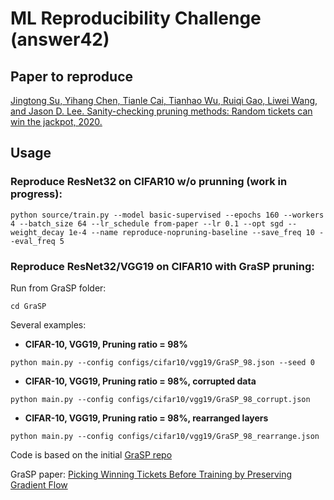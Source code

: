 # ML Reproducibility Challenge (answer42)

## Paper to reproduce

[Jingtong Su, Yihang Chen, Tianle Cai, Tianhao Wu, Ruiqi Gao, Liwei Wang,
and Jason D. Lee. Sanity-checking pruning methods: Random tickets can
win the jackpot, 2020.](https://arxiv.org/pdf/2009.11094v1.pdf)

## Usage

### Reproduce ResNet32 on CIFAR10 w/o prunning (work in progress):

```python source/train.py --model basic-supervised --epochs 160 --workers 4 --batch_size 64 --lr_schedule from-paper --lr 0.1 --opt sgd --weight_decay 1e-4 --name reproduce-nopruning-baseline --save_freq 10 --eval_freq 5```

### Reproduce ResNet32/VGG19 on CIFAR10 with GraSP pruning:

Run from GraSP folder:

```cd GraSP```

Several examples:

* <b>CIFAR-10, VGG19, Pruning ratio = 98%</b>

```python main.py --config configs/cifar10/vgg19/GraSP_98.json --seed 0```

* <b>CIFAR-10, VGG19, Pruning ratio = 98%, corrupted data</b>

```python main.py --config configs/cifar10/vgg19/GraSP_98_corrupt.json```

* <b>CIFAR-10, VGG19, Pruning ratio = 98%, rearranged layers</b>

```python main.py --config configs/cifar10/vgg19/GraSP_98_rearrange.json```

Code is based on the initial [GraSP repo](https://github.com/alecwangcq/GraSP)

GraSP paper: [Picking Winning Tickets Before Training by Preserving Gradient Flow](https://openreview.net/forum?id=SkgsACVKPH)